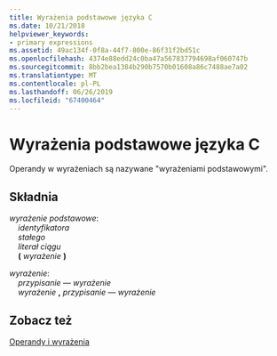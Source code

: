 ```yaml
---
title: Wyrażenia podstawowe języka C
ms.date: 10/21/2018
helpviewer_keywords:
- primary expressions
ms.assetid: 49ac134f-0f8a-44f7-800e-86f31f2bd51c
ms.openlocfilehash: 4374e88edd24c0ba47a567837794698af060747b
ms.sourcegitcommit: 8bb2bea1384b290b7570b01608a86c7488ae7a02
ms.translationtype: MT
ms.contentlocale: pl-PL
ms.lasthandoff: 06/26/2019
ms.locfileid: "67400464"
---
```

# <a name="c-primary-expressions"></a>Wyrażenia podstawowe języka C

Operandy w wyrażeniach są nazywane "wyrażeniami podstawowymi".

## <a name="syntax"></a>Składnia

*wyrażenie podstawowe*:<br/>
&nbsp;&nbsp;&nbsp;&nbsp;*identyfikatora*<br/>
&nbsp;&nbsp;&nbsp;&nbsp;*stałego*<br/>
&nbsp;&nbsp;&nbsp;&nbsp;*literał ciągu*<br/>
&nbsp;&nbsp;&nbsp;&nbsp;**(** *wyrażenie* **)**

*wyrażenie*:<br/>
&nbsp;&nbsp;&nbsp;&nbsp;*przypisanie — wyrażenie*<br/>
&nbsp;&nbsp;&nbsp;&nbsp;*wyrażenie* **,** *przypisanie — wyrażenie*

## <a name="see-also"></a>Zobacz też

[Operandy i wyrażenia](../c-language/operands-and-expressions.md)
